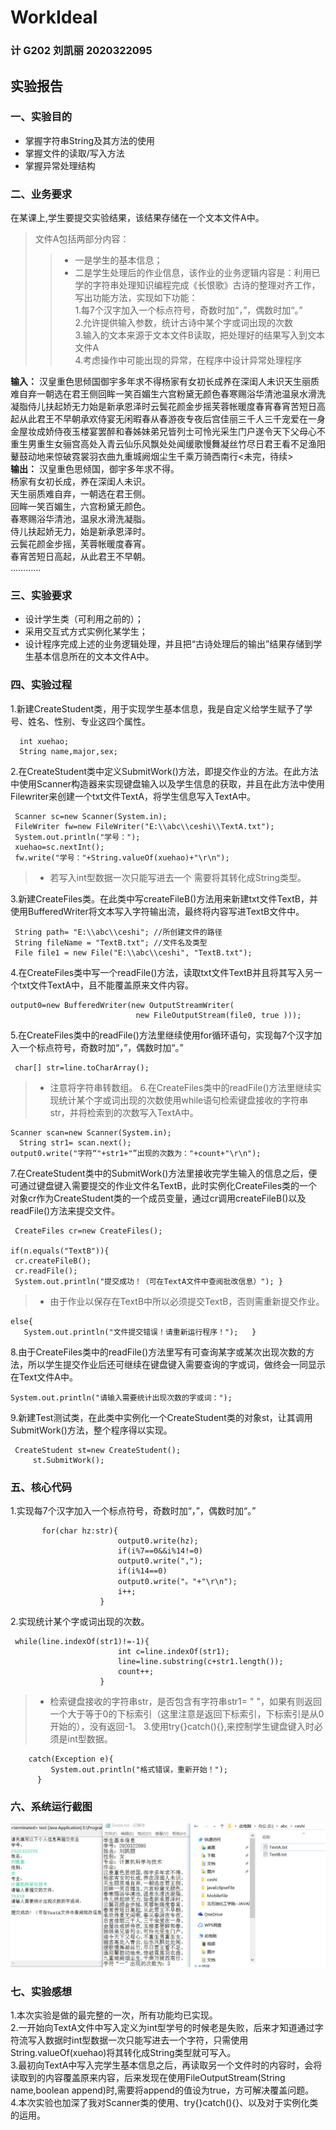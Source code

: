 # WorkIdeal
### 计 G202 刘凯丽 2020322095
## 实验报告
### 一、实验目的
* 掌握字符串String及其方法的使用
* 掌握文件的读取/写入方法
* 掌握异常处理结构
### 二、业务要求
在某课上,学生要提交实验结果，该结果存储在一个文本文件A中。<br/>
>文件A包括两部分内容：
>>* 一是学生的基本信息；<br/>
>>* 二是学生处理后的作业信息，该作业的业务逻辑内容是：利用已学的字符串处理知识编程完成《长恨歌》古诗的整理对齐工作，写出功能方法，实现如下功能：<br/>
1.每7个汉字加入一个标点符号，奇数时加“，”，偶数时加“。”<br/>
2.允许提供输入参数，统计古诗中某个字或词出现的次数<br/>
3.输入的文本来源于文本文件B读取，把处理好的结果写入到文本文件A<br/>
4.考虑操作中可能出现的异常，在程序中设计异常处理程序<br/>

**输入：** 汉皇重色思倾国御宇多年求不得杨家有女初长成养在深闺人未识天生丽质难自弃一朝选在君王侧回眸一笑百媚生六宫粉黛无颜色春寒赐浴华清池温泉水滑洗凝脂侍儿扶起娇无力始是新承恩泽时云鬓花颜金步摇芙蓉帐暖度春宵春宵苦短日高起从此君王不早朝承欢侍宴无闲暇春从春游夜专夜后宫佳丽三千人三千宠爱在一身金屋妆成娇侍夜玉楼宴罢醉和春姊妹弟兄皆列士可怜光采生门户遂令天下父母心不重生男重生女骊宫高处入青云仙乐风飘处处闻缓歌慢舞凝丝竹尽日君王看不足渔阳鼙鼓动地来惊破霓裳羽衣曲九重城阙烟尘生千乘万骑西南行<未完，待续><br/>
**输出：**
汉皇重色思倾国，御宇多年求不得。<br/>
杨家有女初长成，养在深闺人未识。<br/>
天生丽质难自弃，一朝选在君王侧。<br/>
回眸一笑百媚生，六宫粉黛无颜色。<br/>
春寒赐浴华清池，温泉水滑洗凝脂。<br/>
侍儿扶起娇无力，始是新承恩泽时。<br/>
云鬓花颜金步摇，芙蓉帐暖度春宵。<br/>
春宵苦短日高起，从此君王不早朝。<br/>
…………<br/>
### 三、实验要求
* 设计学生类（可利用之前的）；<br/>
* 采用交互式方式实例化某学生；<br/>
* 设计程序完成上述的业务逻辑处理，并且把“古诗处理后的输出”结果存储到学生基本信息所在的文本文件A中。<br/>
### 四、实验过程
1.新建CreateStudent类，用于实现学生基本信息，我是自定义给学生赋予了学号、姓名、性别、专业这四个属性。<br/>

      int xuehao;
      String name,major,sex;
      
2.在CreateStudent类中定义SubmitWork()方法，即提交作业的方法。在此方法中使用Scanner构造器来实现键盘输入以及学生信息的获取，并且在此方法中使用Filewriter来创建一个txt文件TextA，将学生信息写入TextA中。

     Scanner sc=new Scanner(System.in);
     FileWriter fw=new FileWriter("E:\\abc\\ceshi\\TextA.txt");
     System.out.println("学号："); 
     xuehao=sc.nextInt();
     fw.write("学号："+String.valueOf(xuehao)+"\r\n");
     
> * 若写入int型数据一次只能写进去一个 需要将其转化成String类型。
     
3.新建CreateFiles类。在此类中写createFileB()方法用来新建txt文件TextB，并使用BufferedWriter将文本写入字符输出流，最终将内容写进TextB文件中。<br/>

     String path= "E:\\abc\\ceshi"; //所创建文件的路径 
     String fileName = "TextB.txt"; //文件名及类型 
     File file1 = new File("E:\\abc\\ceshi", "TextB.txt"); 
     
4.在CreateFiles类中写一个readFile()方法，读取txt文件TextB并且将其写入另一个txt文件TextA中，且不能覆盖原来文件内容。<br/>

    output0=new BufferedWriter(new OutputStreamWriter(
		                		new FileOutputStream(file0, true )));
                        
5.在CreateFiles类中的readFile()方法里继续使用for循环语句，实现每7个汉字加入一个标点符号，奇数时加“，”，偶数时加“。”<br/>

     char[] str=line.toCharArray();
  
> *  注意将字符串转数组。
6.在CreateFiles类中的readFile()方法里继续实现统计某个字或词出现的次数使用while语句检索键盘接收的字符串str，并将检索到的次数写入TextA中。<br/>

    Scanner scan=new Scanner(System.in);
	  String str1= scan.next();
    output0.write("字符“"+str1+"”出现的次数为："+count+"\r\n"); 
7.在CreateStudent类中的SubmitWork()方法里接收完学生输入的信息之后，便可通过键盘键入需要提交的作业文件名TextB，此时实例化CreateFiles类的一个对象cr作为CreateStudent类的一个成员变量，通过cr调用createFileB()以及readFile()方法来提交文件。<br/>

     CreateFiles cr=new CreateFiles();

    if(n.equals("TextB")){
     cr.createFileB();
     cr.readFile();  
     System.out.println("提交成功！（可在TextA文件中查阅批改信息）"); }
     
> * 由于作业以保存在TextB中所以必须提交TextB，否则需重新提交作业。

    else{
       System.out.println("文件提交错误！请重新运行程序！");   }
       
8.由于CreateFiles类中的readFile()方法里写有可查询某字或某次出现次数的方法，所以学生提交作业后还可继续在键盘键入需要查询的字或词，做终会一同显示在Text文件A中。<br/>
 
    System.out.println("请输入需要统计出现次数的字或词：");  
	
9.新建Test测试类，在此类中实例化一个CreateStudent类的对象st，让其调用SubmitWork()方法，整个程序得以实现。<br/>

     CreateStudent st=new CreateStudent();
         st.SubmitWork();
         
### 五、核心代码
1.实现每7个汉字加入一个标点符号，奇数时加“，”，偶数时加“。”

           for(char hz:str){
		                	output0.write(hz);       	
		                	if(i%7==0&&i%14!=0)
		                	output0.write(",");
		                	if(i%14==0)
		                 	output0.write("。"+"\r\n");
		                	i++;
		                }
 
 2.实现统计某个字或词出现的次数。
 
     while(line.indexOf(str1)!=-1){ 
			            	int c=line.indexOf(str1);
			            	line=line.substring(c+str1.length());
			            	count++;
			            }
                  
> * 检索键盘接收的字符串str，是否包含有字符串str1= " "，如果有则返回一个大于等于0的下标索引（这里注意是返回下标索引，下标索引是从0开始的），没有返回-1。
3.使用try{}catch(){},来控制学生键盘键入时必须是int型数据。

		catch(Exception e){
        	 System.out.println("格式错误，重新开始！");  
    	  }
	  
### 六、系统运行截图
![images](https://github.com/G202liukaili/WorkIdeal/blob/main/images/homework.jpg)
### 七、实验感想
1.本次实验是做的最完整的一次，所有功能均已实现。<br/>
2.一开始向TextA文件中写入定义为int型学号的时候老是失败，后来才知道通过字符流写入数据时int型数据一次只能写进去一个字符，只需使用String.valueOf(xuehao)将其转化成String类型就可写入。<br/>
3.最初向TextA中写入完学生基本信息之后，再读取另一个文件时的内容时，会将读取到的内容覆盖原来内容，后来发现在使用FileOutputStream(String name,boolean append)时,需要将append的值设为true，方可解决覆盖问题。<br/>
4.本次实验也加深了我对Scanner类的使用、try{}catch(){}、以及对于实例化类的运用。<br/>


